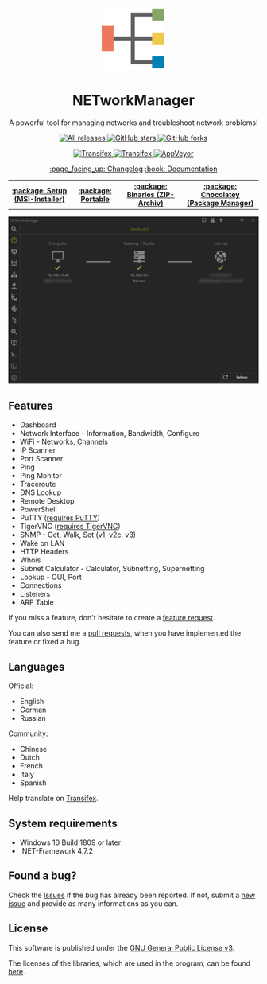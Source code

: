 <div align="center">  
  <img alt="NETworkManager" src="NETworkManager.svg" height="128" width="128" />
  <h1>NETworkManager</h1>
  <p>A powerful tool for managing networks and troubleshoot network problems!</p>
  <p>   
  <a href="https://github.com/BornToBeroot/NETworkManager/releases" target="_blank">
      <img alt="All releases" src="https://img.shields.io/github/downloads/BornToBeroot/NETworkManager/total.svg?style=flat-square" />
    </a>
    <a href="https://github.com/BornToBeroot/NETworkManager/stargazers" target="_blank">
      <img alt="GitHub stars" src="https://img.shields.io/github/stars/BornToBeroot/NETworkManager.svg?style=flat-square" />
    </a>    
     <a href="https://github.com/BornToBeroot/NETworkManager/network" target="_blank">       
      <img alt="GitHub forks" src="https://img.shields.io/github/forks/BornToBeroot/NETworkManager.svg?style=flat-square" />
    </a>  
  </p> 
   <p> 
    <a href="https://transifex.com/BornToBeRoot/NETworkManager/">
      <img alt="Transifex" src="https://img.shields.io/badge/Transifex-translate-green.svg?style=flat-square" />
    </a>   
    <a href="https://twitter.com/intent/tweet?text=NETworkManager%20-%20A%20powerful%20tool%20for%20managing%20networks%20and%20troubleshoot network problems!&url=https%3A%2F%2Fgithub.com%2FBornToBeRoot%2FNETworkManager&hashtags=networkmanager,ipscanner,portscanner,ssh,tightvnc,remotedesktop,snmp,dns,traceroute" target="_blank">
     <img alt="Transifex" src="https://img.shields.io/badge/Twitter-tweet-blue.svg?style=flat-square" />     
    </a>        
    <a href="https://ci.appveyor.com/project/BornToBeRoot/NETworkManager/branch/master">
      <img alt="AppVeyor" src="https://img.shields.io/appveyor/ci/BornToBeRoot/NETworkManager/master.svg?style=flat-square&&label=master" />
    </a>   
  </p>
  </p>
 </p> 
  <p>
    <a href="https://github.com/BornToBeRoot/NETworkManager/wiki/Changelog">:page_facing_up: Changelog</a>
    <a href="https://github.com/BornToBeRoot/NETworkManager/tree/master/Documentation/README.md">:book: Documentation</a>
  </p>
  <p>
    <table>
      <tr>
        <th><a href="">:package: Setup (MSI-Installer)</a></th>
        <th><a href="https://github.com/BornToBeRoot/NETworkManager/releases/download/v2.0.0-pre002/NETworkManager_v2.0.0-pre002_Portable.zip"> :package: Portable</a></th>
        <th><a href="">:package: Binaries (ZIP-Archiv)</a></th>
        <th><a href="">:package: Chocolatey (Package Manager)</a></th>               
      </tr>
    </table>    
  </p>

</div>

<img alt="NETworkManager" src="NETworkManager.gif" />

<h2>Features</h2>

- Dashboard 
- Network Interface - Information, Bandwidth, Configure
- WiFi - Networks, Channels
- IP Scanner
- Port Scanner
- Ping
- Ping Monitor
- Traceroute
- DNS Lookup
- Remote Desktop
- PowerShell
- PuTTY ([requires PuTTY](https://www.chiark.greenend.org.uk/~sgtatham/putty/latest.html))
- TigerVNC ([requires TigerVNC](https://tigervnc.org/))
- SNMP - Get, Walk, Set (v1, v2c, v3)
- Wake on LAN
- HTTP Headers
- Whois
- Subnet Calculator - Calculator, Subnetting, Supernetting
- Lookup - OUI, Port
- Connections
- Listeners
- ARP Table

If you miss a feature, don't hesitate to create a [feature request](https://github.com/BornToBeRoot/NETworkManager/issues/new).

You can also send me a [pull requests](https://github.com/BornToBeRoot/NETworkManager/pulls), when you have implemented the feature or fixed a bug.

<h2>Languages</h2>

Official:
- English
- German
- Russian

Community:
- Chinese
- Dutch
- French
- Italy
- Spanish

Help translate on [Transifex](https://www.transifex.com/BornToBeRoot/NETworkManager).

<h2>System requirements</h2>

- Windows 10 Build 1809 or later
- .NET-Framework 4.7.2

<h2>Found a bug?</h2>

Check the [Issues](https://github.com/BornToBeRoot/NETworkManager/issues) if the bug has already been reported. If not, submit a [new issue](https://github.com/BornToBeRoot/NETworkManager/issues/new) and provide as many informations as you can.

<h2>License</h2>

This software is published under the [GNU General Public License v3](https://github.com/BornToBeRoot/NETworkManager/blob/master/LICENSE).

The licenses of the libraries, which are used in the program, can be found [here](https://github.com/BornToBeRoot/NETworkManager/tree/master/Source/NETworkManager/Licenses).
